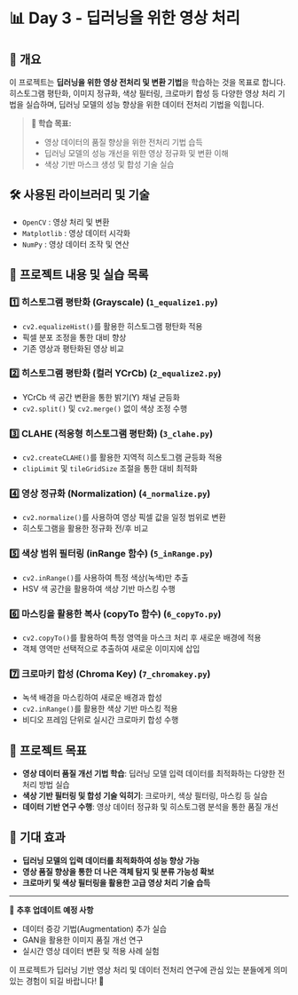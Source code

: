 # 📊 Day 3 - 딥러닝을 위한 영상 처리

## 📖 개요
이 프로젝트는 **딥러닝을 위한 영상 전처리 및 변환 기법**을 학습하는 것을 목표로 합니다.
히스토그램 평탄화, 이미지 정규화, 색상 필터링, 크로마키 합성 등 다양한 영상 처리 기법을 실습하며, 딥러닝 모델의 성능 향상을 위한 데이터 전처리 기법을 익힙니다.

> **🎯 학습 목표:**
> - 영상 데이터의 품질 향상을 위한 전처리 기법 습득
> - 딥러닝 모델의 성능 개선을 위한 영상 정규화 및 변환 이해
> - 색상 기반 마스크 생성 및 합성 기술 실습

## 🛠 사용된 라이브러리 및 기술
- `OpenCV` : 영상 처리 및 변환
- `Matplotlib` : 영상 데이터 시각화
- `NumPy` : 영상 데이터 조작 및 연산

## 🔬 프로젝트 내용 및 실습 목록
### 1️⃣ **히스토그램 평탄화 (Grayscale)** (`1_equalize1.py`)
- `cv2.equalizeHist()`를 활용한 히스토그램 평탄화 적용
- 픽셀 분포 조정을 통한 대비 향상
- 기존 영상과 평탄화된 영상 비교

### 2️⃣ **히스토그램 평탄화 (컬러 YCrCb)** (`2_equalize2.py`)
- YCrCb 색 공간 변환을 통한 밝기(Y) 채널 균등화
- `cv2.split()` 및 `cv2.merge()` 없이 색상 조정 수행

### 3️⃣ **CLAHE (적응형 히스토그램 평탄화)** (`3_clahe.py`)
- `cv2.createCLAHE()`를 활용한 지역적 히스토그램 균등화 적용
- `clipLimit` 및 `tileGridSize` 조절을 통한 대비 최적화

### 4️⃣ **영상 정규화 (Normalization)** (`4_normalize.py`)
- `cv2.normalize()`를 사용하여 영상 픽셀 값을 일정 범위로 변환
- 히스토그램을 활용한 정규화 전/후 비교

### 5️⃣ **색상 범위 필터링 (inRange 함수)** (`5_inRange.py`)
- `cv2.inRange()`를 사용하여 특정 색상(녹색)만 추출
- HSV 색 공간을 활용하여 색상 기반 마스킹 수행

### 6️⃣ **마스킹을 활용한 복사 (copyTo 함수)** (`6_copyTo.py`)
- `cv2.copyTo()`를 활용하여 특정 영역을 마스크 처리 후 새로운 배경에 적용
- 객체 영역만 선택적으로 추출하여 새로운 이미지에 삽입

### 7️⃣ **크로마키 합성 (Chroma Key)** (`7_chromakey.py`)
- 녹색 배경을 마스킹하여 새로운 배경과 합성
- `cv2.inRange()`를 활용한 색상 기반 마스킹 적용
- 비디오 프레임 단위로 실시간 크로마키 합성 수행

## 🚀 프로젝트 목표
- **영상 데이터 품질 개선 기법 학습**: 딥러닝 모델 입력 데이터를 최적화하는 다양한 전처리 방법 실습
- **색상 기반 필터링 및 합성 기술 익히기**: 크로마키, 색상 필터링, 마스킹 등 실습
- **데이터 기반 연구 수행**: 영상 데이터 정규화 및 히스토그램 분석을 통한 품질 개선

## 📌 기대 효과
- **딥러닝 모델의 입력 데이터를 최적화하여 성능 향상 가능**
- **영상 품질 향상을 통한 더 나은 객체 탐지 및 분류 가능성 확보**
- **크로마키 및 색상 필터링을 활용한 고급 영상 처리 기술 습득**

---
📢 **추후 업데이트 예정 사항**
- 데이터 증강 기법(Augmentation) 추가 실습
- GAN을 활용한 이미지 품질 개선 연구
- 실시간 영상 데이터 변환 및 적용 사례 실험

이 프로젝트가 딥러닝 기반 영상 처리 및 데이터 전처리 연구에 관심 있는 분들에게 의미 있는 경험이 되길 바랍니다! 🚀
